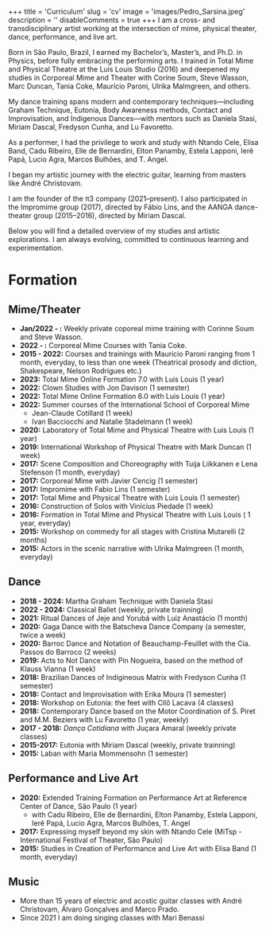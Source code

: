 +++
title = 'Curriculum'
slug = 'cv'
image = 'images/Pedro_Sarsina.jpeg'
description = ''
disableComments = true
+++
I am a cross- and transdisciplinary artist working at the intersection of mime, physical theater, dance, performance, and live art.

Born in São Paulo, Brazil, I earned my Bachelor’s, Master’s, and Ph.D. in Physics, before fully embracing the performing arts. I trained in Total Mime and Physical Theatre at the Luis Louis Studio (2016) and deepened my studies in Corporeal Mime and Theater with Corine Soum, Steve Wasson, Marc Duncan, Tania Coke, Maurício Paroni, Ulrika Malmgreen, and others.

My dance training spans modern and contemporary techniques—including Graham Technique, Eutonia, Body Awareness methods, Contact and Improvisation, and Indigenous Dances—with mentors such as Daniela Stasi, Miriam Dascal, Fredyson Cunha, and Lu Favoretto.

As a performer, I had the privilege to work and study with Ntando Cele, Elisa Band, Cadu Ribeiro, Elle de Bernardini, Elton Panamby, Estela Lapponi, Ierê Papá, Lucio Agra, Marcos Bulhões, and T. Angel.

I began my artistic journey with the electric guitar, learning from masters like André Christovam.

I am the founder of the π3 company (2021–present). I also participated in the Impromime group (2017), directed by Fábio Lins, and the AANGA dance-theater group (2015–2016), directed by Miriam Dascal.

Below you will find a detailed overview of my studies and artistic explorations. I am always evolving, committed to continuous learning and experimentation.

# Formation #

## Mime/Theater
* **Jan/2022 - :** Weekly private coporeal mime training  with Corinne Soum and Steve Wasson.
* **2022 - :** Corporeal Mime Courses with Tania Coke.
* **2015 - 2022:** Courses and trainings with Mauricio Paroni ranging from 1 month, everyday, to less than one week (Theatrical prosody and diction, Shakespeare, Nelson Rodrigues etc.)
* **2023:** Total Mime Online Formation 7.0 with Luis Louis (1 year)
* **2022:** Clown Studies with Jon Davison (1 semester)
* **2022:** Total Mime Online Formation 6.0 with Luis Louis (1 year)
* **2022:** Summer courses of the International School of Corporeal Mime
    * Jean-Claude Cotillard (1 week)
    * Ivan Bacciocchi and Natalie Stadelmann (1 week)
* **2020:** Laboratory of Total Mime and Physical Theatre with Luis Louis (1 year)
* **2019:** International Workshop of Physical Theatre with Mark Duncan (1 week)
* **2017:** Scene Composition and Choreography with Tuija Liikkanen e Lena Stefenson (1 month, everyday)
* **2017:** Corporeal Mime with Javier Cencig (1 semester)
* **2017:** Impromime with Fabio Lins (1 semester)
* **2017:** Total Mime and Physical Theatre with Luis Louis (1 semester)
* **2016:** Construction of Solos with Vinícius Piedade (1 week)
* **2016:** Formation in Total Mime and Physical Theatre with Luis Louis ( 1 year, everyday)
* **2015:** Workshop on commedy for all stages with Cristina Mutarelli (2 months)
* **2015:** Actors in the scenic narrative with Ulrika Malmgreen (1 month, everyday)

## Dance
* **2018 - 2024:** Martha Graham Technique with Daniela Stasi
* **2022 - 2024:** Classical Ballet (weekly, private trainning)
* **2021:** Ritual Dances of Jeje and Yorubá with Luiz Anastácio (1 month)
* **2020:** Gaga Dance with the Batscheva Dance Company (a semester, twice a week)
* **2020:** Barroc Dance and Notation of Beauchamp-Feuillet with the Cia. Passos do Barroco (2 weeks)
* **2019:** Acts to Not Dance with Pin Nogueira, based on the method of Klauss Vianna (1 week)
* **2018:** Brazilian Dances of Indigineous Matrix with Fredyson Cunha (1 semester)
* **2018:** Contact and Improvisation with Erika Moura (1 semester)
* **2018:** Workshop on Eutonia: the feet with Cilô Lacava (4 classes)
* **2018:** Contemporary Dance based on the Motor Coordination of S. Piret and M.M. Beziers with Lu Favoretto (1 year, weekly)
* **2017 - 2018:** *Dança Cotidiana* with Juçara Amaral (weekly private classes)
* **2015-2017:** Eutonia with Miriam Dascal (weekly, private trainning)
* **2015:** Laban with Maria Mommensohn (1 semester)


## Performance and Live Art
* **2020:** Extended Training Formation on Performance Art at Reference Center of Dance, São Paulo (1 year)
    * with Cadu Ribeiro, Elle de Bernardini, Elton Panamby, Estela Lapponi, Ierê Papá, Lucio Agra, Marcos Bulhões, T. Angel
* **2017:** Expressing myself beyond my skin with Ntando Cele (MiTsp - International Festival of Theater, São Paulo)
* **2015:** Studies in Creation of Performance and Live Art with Elisa Band (1 month, everyday)

## Music
* More than 15 years of electric and acostic guitar classes with André Christovam, Álvaro Gonçalves and Marco Prado.
* Since 2021 I am doing singing classes with Mari Benassi

